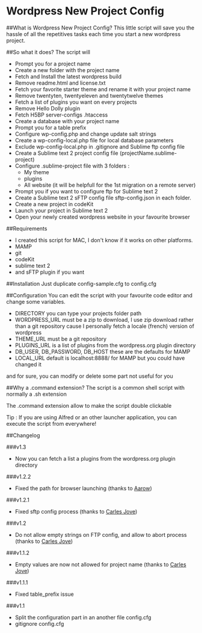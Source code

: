 Wordpress New Project Config
====================

##What is Wordpress New Project Config?
This little script will save you the hassle of all the repetitives tasks each time you start a new wordpress project.

##So what it does?
The script will
- Prompt you for a project name
- Create a new folder with the project name
- Fetch and Install the latest wordpress build
- Remove readme.html and license.txt
- Fetch your favorite starter theme and rename it with your project name
- Remove twentyten, twentyeleven and twentytwelve themes
- Fetch a list of plugins you want on every projects
- Remove Hello Dolly plugin
- Fetch H5BP server-configs .htaccess
- Create a database with your project name
- Prompt you for a table prefix
- Configure wp-config.php and change update salt strings
- Create a wp-config-local.php file for local database parameters 
- Exclude wp-config-local.php in .gitignore and Sublime ftp config file 
- Create a Sublime text 2 project config file (projectName.sublime-project)
- Configure .sublime-project file with 3 folders : 
	- My theme
	- plugins
	- All website (it will be helpfull for the 1st migration on a remote server)
- Prompt you if you want to configure ftp for Sublime text 2
- Create a Sublime text 2 sFTP config file sftp-config.json in each folder.
- Create a new project in codeKit 
- Launch your project in Sublime text 2
- Open your newly created wordpress website in your favourite browser

##Requirements
- I created this script for MAC, I don't know if it works on other platforms.
- MAMP
- git
- codeKit
- sublime text 2
- and sFTP plugin if you want

##Installation
Just duplicate config-sample.cfg to config.cfg

##Configuration
You can edit the script with your favourite code editor and change some variables.
- DIRECTORY you can type your projects folder path
- WORDPRESS_URL must be a zip to download, I use zip download rather than a git repository cause I personally fetch a locale (french) version of wordpress 
- THEME_URL must be a git repository
- PLUGINS_URL is a list of plugins from the wordpress.org plugin directory
- DB_USER, DB_PASSWORD, DB_HOST these are the defaults for MAMP
- LOCAL_URL default is localhost:8888/ for MAMP but you could have changed it

and for sure, you can modify or delete some part not useful for you

##Why a .command extension?
The script is a common shell script with normally a .sh extension

The .command extension allow to make the script double clickable

Tip : If you are using Alfred or an other launcher application, you can execute the script from everywhere! 

##Changelog

###v1.3
- Now you can fetch a list a plugins from the wordpress.org plugin directory

###v1.2.2
- Fixed the path for browser launching (thanks to <a href="https://github.com/aarow" >Aarow</a>)

###v1.2.1
- Fixed sftp config process (thanks to <a href="https://github.com/carlesjove" >Carles Jove</a>)

###v1.2
- Do not allow empty strings on FTP config, and allow to abort process (thanks to <a href="https://github.com/carlesjove" >Carles Jove</a>)

###v1.1.2
- Empty values are now not allowed for project name (thanks to <a href="https://github.com/carlesjove" >Carles Jove</a>)

###v1.1.1
- Fixed table_prefix issue

###v1.1
- Split the configuration part in an another file config.cfg
- gitignore config.cfg